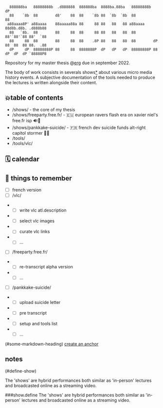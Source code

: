 ```  
  888888ba   88888888b  .d888888  888888ba  8888ba.88ba   88888888b                     dP 
  88    `8b  88        d8'    88  88    `8b 88  `8b  `8b  88                            88 
 a88aaaa8P' a88aaaa    88aaaaa88a 88     88 88   88   88 a88aaaa       88d8b.d8b. .d888b88 
  88   `8b.  88        88     88  88     88 88   88   88  88           88'`88'`88 88'  `88 
  88     88  88        88     88  88    .8P 88   88   88  88        dP 88  88  88 88.  .88 
  dP     dP  88888888P 88     88  8888888P  dP   dP   dP  88888888P 88 dP  dP  dP `88888P8 
```

Repository for my master thesis @[erg](https://erg.be) due in september 2022.

The body of work consists in severals shows[*](###show.define) about various micro media history events. A subjective documentation of the tools needed to produce the lectures is written alongside their content.

## 💥table of contents

* /shows/ - the core of my thesis
* /shows/freeparty.free.fr/ - 🇪🇺 european ravers flash era on xavier niel's free.fr isp 🔊🧯
* /shows/pankkake-suicide/ - 🇫🇷 french dev suicide funds alt-right capitol stormer 🤔🤮
* /tools/
* /tools/vlc/

## 🗓️ calendar

## 🧠 things to remember
* [ ] french version
* [ ] /vlc/
* * [ ] write vlc atl.description
* * [ ] select vlc images
* * [ ] curate vlc links
* * [ ] ...
* [ ] /freeparty.free.fr/
* * [ ] re-transcript alpha version
* * [ ] ... 
* [ ] /pankkake-suicide/
* * [ ] upload suicide letter
* * [ ] pre transcript
* * [ ] setup and tools list
* * [ ] ...

(#some-markdown-heading)
[create an anchor](#anchors-in-markdown)

## notes

(#define-show)

The 'shows' are hybrid performances both similar as 'in-person' lectures and broadcasted online as a streaming video.

###show.define
The 'shows' are hybrid performances both similar as 'in-person' lectures and broadcasted online as a streaming video.
